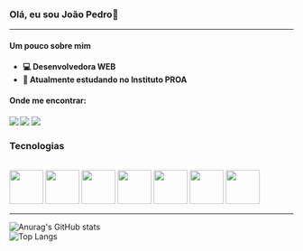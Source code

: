 
### Olá, eu sou João Pedro👋

<hr>

<h4> Um pouco sobre mim <h4/>
   <ul>
        <li> 💻 Desenvolvedora WEB </li>
        <li> 💙 Atualmente estudando no Instituto PROA</li>
    </ul>

  <h4> Onde me encontrar: <h4/>
      <div>
            <a href="https://instagram.com/jp_loureiro" target="_blank"><img src="https://img.shields.io/badge/-Instagram-%23E4405F?style=for-the-badge&logo=instagram&logoColor=white" target="_blank"></a>
            <a href = "mailto:jploureiro2004@gmail.com"><img src="https://img.shields.io/badge/-Gmail-%23333?style=for-the-badge&logo=gmail&logoColor=white" target="_blank"></a>
            <a href="https://www.linkedin.com/in/joão-pedro-loureiro-51b235229/" target="_blank"><img src="https://img.shields.io/badge/-LinkedIn-%230077B5?style=for-the-badge&logo=linkedin&logoColor=white" target="_blank"></a>   
      </div>

<h3> Tecnologias </h3>
<div style="display: inline_block"><br>
<img width = 60px src="https://cdn.jsdelivr.net/gh/devicons/devicon/icons/html5/html5-original-wordmark.svg" />
<img width = 60px src="https://cdn.jsdelivr.net/gh/devicons/devicon/icons/css3/css3-original-wordmark.svg" />
<img width = 60px src="https://cdn.jsdelivr.net/gh/devicons/devicon/icons/javascript/javascript-original.svg" />
<img width = 60px src="https://cdn.jsdelivr.net/gh/devicons/devicon/icons/react/react-original-wordmark.svg" />        
<img width = 60px src="https://cdn.jsdelivr.net/gh/devicons/devicon/icons/java/java-original-wordmark.svg" />
<img loading="lazy" src="https://cdn.jsdelivr.net/gh/devicons/devicon/icons/git/git-original.svg" width="60px"/>
<img src="https://cdn.jsdelivr.net/gh/devicons/devicon/icons/figma/figma-original.svg" width="60px" />
          
<!-- <img width = 60px src="https://cdn.jsdelivr.net/gh/devicons/devicon/icons/python/python-original.svg"/> -->
          

  <hr>


  ![Anurag's GitHub stats](https://github-readme-stats.vercel.app/api?username=Dev-loureiro&show_icons=true&theme=radical)
  <br>
  ![Top Langs](https://github-readme-stats.vercel.app/api/top-langs/?username=Dev-loureiro\&layout=compact)
